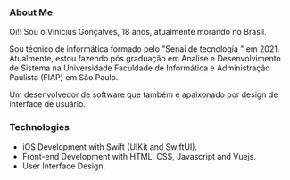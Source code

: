 ### About Me

Oi!! Sou o Vinicius Gonçalves, 18 anos, atualmente morando no Brasil.

Sou técnico de informática formado pelo "Senai de tecnología " em 2021. Atualmente, estou fazendo pós graduação em Analise e Desenvolvimento de Sistema na Universidade Faculdade de Informática e Administração Paulista (FIAP) em São Paulo.

Um desenvolvedor de software que também é apaixonado por design de interface de usuário.

### Technologies

<ul>
	<li>iOS Development with Swift (UIKit and SwiftUI).</li>
	<li>Front-end Development with HTML, CSS, Javascript and Vuejs.</li>
	<li>User Interface Design.</li>
</ul>

